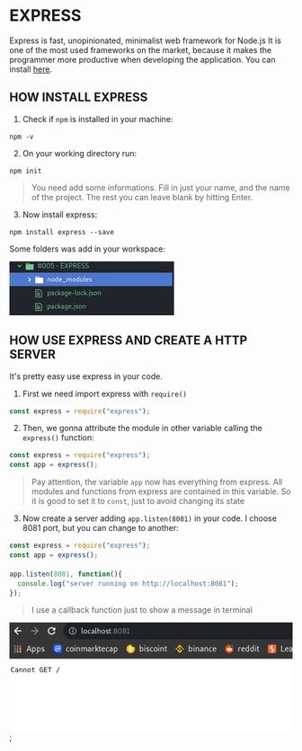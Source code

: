 # EXPRESS

Express is fast, unopinionated, minimalist web framework for Node.js
It is one of the most used frameworks on the market, because it makes the programmer more productive when developing the application.
You can install [here](https://expressjs.com/en/starter/installing.html).

## HOW INSTALL EXPRESS

1. Check if `npm` is installed in your machine:

~~~
npm -v
~~~

2. On your working directory run:

~~~
npm init
~~~

> You need add some informations. Fill in just your name, and the name of the project. The rest you can leave blank by hitting Enter.

3. Now install express:

~~~
npm install express --save
~~~

Some folders was add in your workspace:

![workspace](workspace.png)


## HOW USE EXPRESS AND CREATE A HTTP SERVER

It's pretty easy use express in your code.

1. First we need import express with `require()`

~~~javascript
const express = require("express");
~~~

2. Then, we gonna attribute the module in other variable calling the `express()` function:

~~~javascript
const express = require("express");
const app = express();
~~~

> Pay attention, the variable `app` now has everything from express. All modules and functions from express are contained in this variable. So it is good to set it to `const`, just to avoid changing its state

3. Now create a server adding `app.listen(8081)` in your code. I choose 8081 port, but you can change to another:

~~~javascript
const express = require("express");
const app = express();

app.listen(8081, function(){
  console.log("server running on http://localhost:8081");
});
~~~

> I use a callback function just to show a message in terminal

![http-express](httpserver-express.png);
